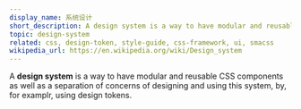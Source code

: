 ```yaml
---
display_name: 系统设计
short_description: A design system is a way to have modular and reusable CSS components as well as a separation of concerns.
topic: design-system
related: css, design-token, style-guide, css-framework, ui, smacss
wikipedia_url: https://en.wikipedia.org/wiki/Design_system
---
```

A **design system** is a way to have modular and reusable CSS components as well as a separation of concerns of designing and using this system, by, for examplr, using design tokens.
